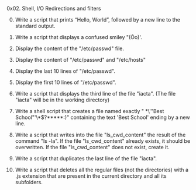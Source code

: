 0x02. Shell, I/O Redirections and filters

0. Write a script that prints “Hello, World”, followed by a new line to the standard output.

1. Write a script that displays a confused smiley "(Ôo)'.

2. Display the content of the "/etc/passwd" file.

3. Display the content of "/etc/passwd" and "/etc/hosts"

4. Display the last 10 lines of "/etc/passwd".

5. Display the first 10 lines of "/etc/passwd".

6. Write a script that displays the third line of the file "iacta". (The file "iacta" will be in the working directory)

7. Write a shell script that creates a file named exactly " \*\\'"Best School"\'\\*$\?\*\*\*\*\*:)" containing the text 'Best School' ending by a new line.

8. Write a script that writes into the file "ls_cwd_content" the result of the command "ls -la". If the file "ls_cwd_content" already exists, it should be overwritten. If the file "ls_cwd_content" does not exist, create it.

9. Write a script that duplicates the last line of the file "iacta".

10. Write a script that deletes all the regular files (not the directories) with a .js extension that are present in the current directory and all its subfolders.

